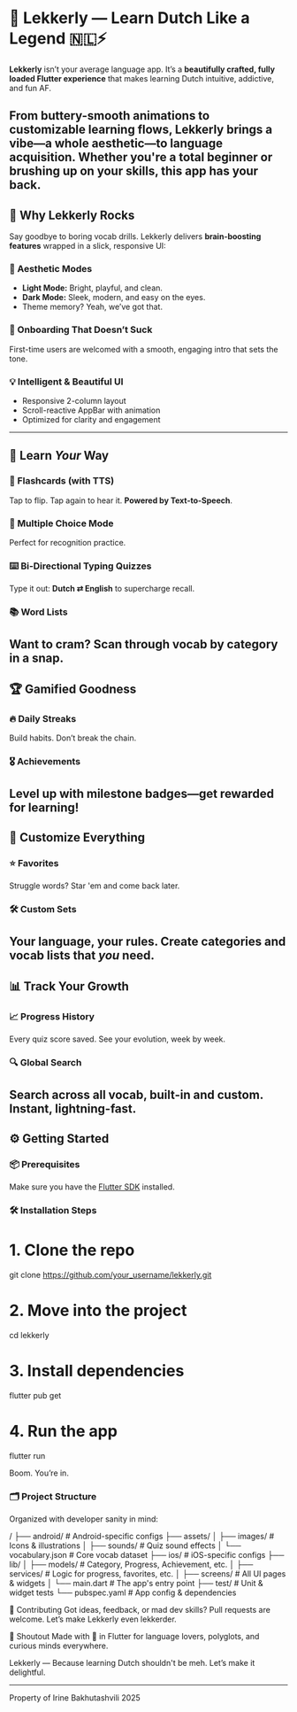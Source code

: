 # 🌷 Lekkerly — Learn Dutch Like a Legend 🇳🇱⚡

**Lekkerly** isn’t your average language app. It’s a **beautifully crafted, fully loaded Flutter experience** that makes learning Dutch intuitive, addictive, and fun AF.

From buttery-smooth animations to customizable learning flows, Lekkerly brings a vibe—**a whole aesthetic**—to language acquisition. Whether you're a total beginner or brushing up on your skills, this app has your back.
---

## 💎 Why Lekkerly Rocks

Say goodbye to boring vocab drills. Lekkerly delivers **brain-boosting features** wrapped in a slick, responsive UI:

### 🎨 Aesthetic Modes
- **Light Mode:** Bright, playful, and clean.
- **Dark Mode:** Sleek, modern, and easy on the eyes.
- Theme memory? Yeah, we’ve got that.

### 🚀 Onboarding That Doesn’t Suck
First-time users are welcomed with a smooth, engaging intro that sets the tone.

### 💡 Intelligent & Beautiful UI
- Responsive 2-column layout
- Scroll-reactive AppBar with animation
- Optimized for clarity and engagement

---

## 🧠 Learn *Your* Way

### 🔄 Flashcards (with TTS)
Tap to flip. Tap again to hear it. **Powered by Text-to-Speech**.

### 🎯 Multiple Choice Mode
Perfect for recognition practice.

### ⌨️ Bi-Directional Typing Quizzes
Type it out: **Dutch ⇄ English** to supercharge recall.

### 📚 Word Lists
Want to cram? Scan through vocab by category in a snap.
---

## 🏆 Gamified Goodness

### 🔥 Daily Streaks
Build habits. Don’t break the chain.

### 🎖️ Achievements
Level up with milestone badges—get rewarded for learning!
---

## 🧩 Customize Everything

### ⭐ Favorites
Struggle words? Star 'em and come back later.

### 🛠️ Custom Sets
Your language, your rules. Create categories and vocab lists that *you* need.
---

## 📊 Track Your Growth

### 📈 Progress History
Every quiz score saved. See your evolution, week by week.

### 🔍 Global Search
Search across **all** vocab, built-in and custom. Instant, lightning-fast.
---

## ⚙️ Getting Started

### 📦 Prerequisites
Make sure you have the [Flutter SDK](https://docs.flutter.dev/get-started/install) installed.

### 🛠️ Installation Steps

# 1. Clone the repo
git clone https://github.com/your_username/lekkerly.git

# 2. Move into the project
cd lekkerly

# 3. Install dependencies
flutter pub get

# 4. Run the app
flutter run


Boom. You’re in.

### 🗂️ Project Structure
Organized with developer sanity in mind:

/
├── android/             # Android-specific configs
├── assets/
│   ├── images/          # Icons & illustrations
│   ├── sounds/          # Quiz sound effects
│   └── vocabulary.json  # Core vocab dataset
├── ios/                 # iOS-specific configs
├── lib/
│   ├── models/          # Category, Progress, Achievement, etc.
│   ├── services/        # Logic for progress, favorites, etc.
│   ├── screens/         # All UI pages & widgets
│   └── main.dart        # The app's entry point
├── test/                # Unit & widget tests
└── pubspec.yaml         # App config & dependencies


🙌 Contributing
Got ideas, feedback, or mad dev skills? Pull requests are welcome. Let’s make Lekkerly even lekkerder.

📣 Shoutout
Made with 💖 in Flutter for language lovers, polyglots, and curious minds everywhere.

Lekkerly — Because learning Dutch shouldn't be meh.
Let’s make it delightful.


---

Property of Irine Bakhutashvili 2025
